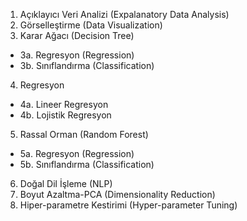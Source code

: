1. Açıklayıcı Veri Analizi (Expalanatory Data Analysis)
2. Görselleştirme (Data Visualization)
3. Karar Ağacı (Decision Tree)
- 3a. Regresyon (Regression)
- 3b. Sınıflandırma (Classification)
4. Regresyon
- 4a. Lineer Regresyon
- 4b. Lojistik Regresyon
5. Rassal Orman (Random Forest)
- 5a. Regresyon (Regression)
- 5b. Sınıflandırma (Classification)
6. Doğal Dil İşleme (NLP)
7. Boyut Azaltma-PCA (Dimensionality Reduction)
8. Hiper-parametre Kestirimi (Hyper-parameter Tuning)
